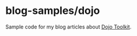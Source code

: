 blog-samples/dojo
=================

Sample code for my blog articles about [Dojo Toolkit](http://dojotoolkit.org/).